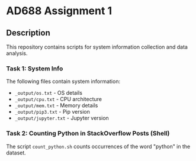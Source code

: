 # AD688 Assignment 1

## Description
This repository contains scripts for system information collection and data analysis.

### Task 1: System Info
The following files contain system information:
- `_output/os.txt` - OS details
- `_output/cpu.txt` - CPU architecture
- `_output/mem.txt` - Memory details
- `_output/pip3.txt` - Pip version
- `_output/jupyter.txt` - Jupyter version

### Task 2: Counting Python in StackOverflow Posts (Shell)
The script `count_python.sh` counts occurrences of the word "python" in the dataset.


